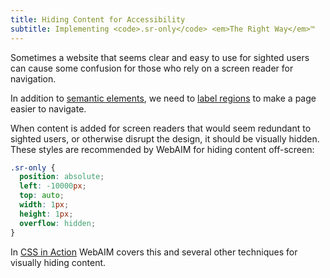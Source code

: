```yaml
---
title: Hiding Content for Accessibility
subtitle: Implementing <code>.sr-only</code> <em>The Right Way</em>™️
---
```

Sometimes a website that seems clear and easy to use for sighted users can cause
some confusion for those who rely on a screen reader for navigation.

In addition to [semantic elements](https://developer.mozilla.org/en-US/docs/Glossary/Semantics#semantics_in_html),
we need to [label regions](https://www.w3.org/WAI/tutorials/page-structure/labels/)
to make a page easier to navigate.

When content is added for screen readers that would seem redundant to sighted
users, or otherwise disrupt the design, it should be visually hidden.  These
styles are recommended by WebAIM for hiding content off-screen:

```css
.sr-only {
  position: absolute;
  left: -10000px;
  top: auto;
  width: 1px;
  height: 1px;
  overflow: hidden;
}
```

In [CSS in Action](https://webaim.org/techniques/css/invisiblecontent/)
WebAIM covers this and several other techniques for visually hiding content.
